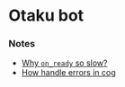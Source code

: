 # Otaku bot


### Notes

- [Why `on_ready` so slow?](https://docs.pycord.dev/en/stable/intents.html#why-does-on-ready-take-so-long-to-fire)
- [How handle errors in cog](https://guide.pycord.dev/popular-topics/error-handling#per-cog-handling)

